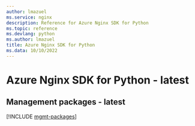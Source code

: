 ```yaml
---
author: lmazuel
ms.service: nginx
description: Reference for Azure Nginx SDK for Python
ms.topic: reference
ms.devlang: python
ms.author: lmazuel
title: Azure Nginx SDK for Python
ms.data: 10/10/2022
---
```

# Azure Nginx SDK for Python - latest

## Management packages - latest
[!INCLUDE [mgmt-packages](nginx-mgmt-index.md)]